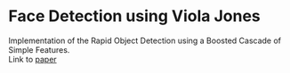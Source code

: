 # Face Detection using Viola Jones

Implementation of the Rapid Object Detection using a Boosted Cascade of Simple Features.  
Link to [paper](https://www.cs.cmu.edu/~efros/courses/LBMV07/Papers/viola-cvpr-01.pdf)